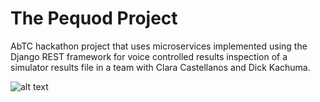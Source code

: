 # The Pequod Project

AbTC hackathon project that uses microservices implemented using the Django REST framework for voice controlled results inspection of a simulator results file in
a team with Clara Castellanos and Dick Kachuma.

![alt text](https://raw.githubusercontent.com/plang85/pequod/master/architecture.png "design")

